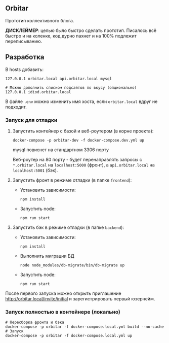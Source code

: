 ## Orbitar

Прототип коллективного блога.

**ДИСКЛЕЙМЕР**: целью было быстро сделать прототип. Писалось всё быстро и на коленке, код дурно пахнет и на 100% подлежит переписыванию.

## Разработка
В hosts добавить:
```
127.0.0.1 orbitar.local api.orbitar.local mysql

# Можно дополнить списком подсайтов по вкусу (опционально)
127.0.0.1 idiod.orbitar.local
```
В файле `.env` можно изменить имя хоста, если `orbitar.local` вдруг не подходит.

### Запуск для отладки

1. Запустить контейнер с базой и веб-роутером (в корне проекта):
    ```
    docker-compose -p orbitar-dev -f docker-compose.dev.yml up
    ```
    mysql повиснет на стандартном 3306 порту
    
    Веб-роутер на 80 порту - будет перенаправлять запросы с `*.orbitar.local` на `localhost:5000` (фронт), а `api.orbitar.local` на `localhost:5001` (бэк).


2. Запустить фронт в режиме отладки (в папке `frontend`):
    
    * Установить зависимости:
        ```
        npm install
        ```  
    * Запустить node:
        ```
        npm run start
        ```
      
3. Запустить бэк в режиме отладки (в папке `backend`):

   * Установить зависимости:
       ```
       npm install
       ```  
   * Выполнить миграции БД
      ```
      node node_modules/db-migrate/bin/db-migrate up
      ```
   * Запустить node:
       ```
       npm run start
       ```

После первого запуска можно открыть приглашение http://orbitar.local/invite/initial и зарегистрировать первый юзернейм.

### Запуск полностью в контейнере (локально)
```
# Пересборка фронта и бэка
docker-compose -p orbitar -f docker-compose.local.yml build --no-cache
# Запуск
docker-compose -p orbitar -f docker-compose.local.yml up
```
